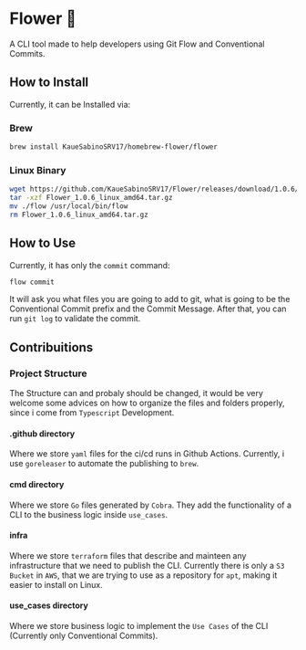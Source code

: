 # Flower 🌻

A CLI tool made to help developers using Git Flow and Conventional Commits.

## How to Install

Currently, it can be Installed via:

### Brew

```bash
brew install KaueSabinoSRV17/homebrew-flower/flower
```

### Linux Binary

```bash
wget https://github.com/KaueSabinoSRV17/Flower/releases/download/1.0.6/Flower_1.0.6_linux_amd64.tar.gz
tar -xzf Flower_1.0.6_linux_amd64.tar.gz
mv ./flow /usr/local/bin/flow
rm Flower_1.0.6_linux_amd64.tar.gz
```

## How to Use

Currently, it has only the `commit` command:

```bash
flow commit
```

It will ask you what files you are going to add to git, what is going to be the Conventional Commit prefix
and the Commit Message. After that, you can run `git log` to validate the commit.

## Contribuitions

### Project Structure

The Structure can and probaly should be changed, it would be very welcome some advices on how to organize
the files and folders properly, since i come from `Typescript` Development.

#### .github directory

Where we store `yaml` files for the ci/cd runs in Github Actions. Currently, i use `goreleaser` to automate
the publishing to `brew`.

#### cmd directory

Where we store `Go` files generated by `Cobra`. They add the functionality of a CLI to the business logic inside
`use_cases`.

#### infra

Where we store `terraform` files that describe and mainteen any infrastructure that we need to publish the CLI.
Currently there is only a `S3 Bucket` in `AWS`, that we are trying to use as a repository for `apt`, making it
easier to install on Linux.

#### use_cases directory

Where we store business logic to implement the `Use Cases` of the CLI (Currently only Conventional Commits).